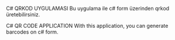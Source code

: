 <!-- TR -->
C# QRKOD UYGULAMASI
Bu uygulama ile c# form üzerinden qrkod üretebilirsiniz.
<!-- ENG -->
C# QR CODE APPLICATION
With this application, you can generate barcodes on c# form.
